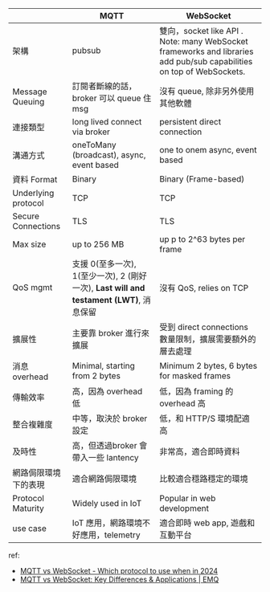 
|                     | MQTT                                                                   | WebSocket                                                                                                         |
| ------------------- | ---------------------------------------------------------------------- | ----------------------------------------------------------------------------------------------------------------- |
| 架構                  | pubsub                                                                 | 雙向，socket like API . Note: many WebSocket frameworks and libraries add pub/sub capabilities on top of WebSockets. |
| Message Queuing     | 訂閱者斷線的話， broker 可以 queue 住 msg                                         | 沒有 queue, 除非另外使用其他軟體                                                                                              |
| 連接類型                | long lived connect via broker                                          | persistent direct connection                                                                                      |
| 溝通方式                | oneToMany (broadcast), async, event based                              | one to onem async, event based                                                                                    |
| 資料 Format           | Binary                                                                 | Binary (Frame-based)                                                                                              |
| Underlying protocol | TCP                                                                    | TCP                                                                                                               |
| Secure Connections  | TLS                                                                    | TLS                                                                                                               |
| Max size            | up to 256 MB                                                           | up p to 2^63 bytes per frame                                                                                      |
| QoS mgmt            | 支援 0(至多一次), 1(至少一次), 2 (剛好一次), **Last will and testament (LWT)**, 消息保留 | 沒有 QoS, relies on TCP                                                                                             |
| 擴展性                 | 主要靠 broker 進行來擴展                                                       | 受到 direct  connections 數量限制，擴展需要額外的層去處理                                                                           |
| 消息 overhead         | Minimal, starting from 2 bytes                                         | Minimum 2 bytes, 6 bytes for masked frames                                                                        |
| 傳輸效率                | 高，因為 overhead 低                                                        | 低，因為 framing 的 overhead 高                                                                                         |
| 整合複雜度               | 中等，取決於 broker 設定                                                       | 低，和 HTTP/S 環境配適高                                                                                                  |
| 及時性                 | 高，但透過broker 會帶入一些  lantency                                            | 非常高，適合即時資料                                                                                                        |
| 網路侷限環境下的表現          | 適合網路侷限環境                                                               | 比較適合穩路穩定的環境                                                                                                       |
| Protocol Maturity   | Widely used in IoT                                                     | Popular in web development                                                                                        |
| use case            | IoT 應用，網路環境不好應用，telemetry                                              | 適合即時 web app, 遊戲和互動平台                                                                                             |

ref:
- [MQTT vs WebSocket - Which protocol to use when in 2024](https://ably.com/topic/mqtt-vs-websocket)
- [MQTT vs WebSocket: Key Differences & Applications | EMQ](https://www.emqx.com/en/blog/mqtt-vs-websocket)